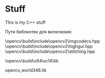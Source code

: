 # Stuff
This is my C++ stuff

Пути библиотек для включения:

\opencv\build\include\opencv2\imgcodecs.hpp
\opencv\build\include\opencv2\highgui.hpp
\opencv\build\include\opencv2\stitching.hpp

\opencv\build\x64\vc14\lib

opencv_world346.lib
